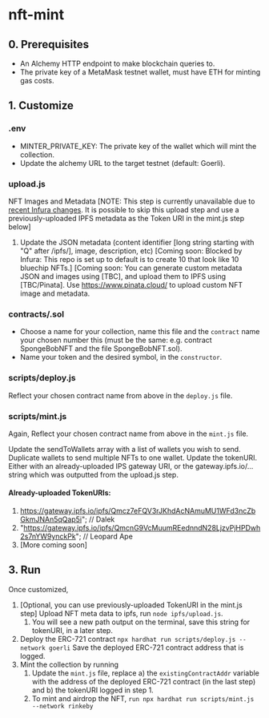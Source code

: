 # nft-mint

## 0. Prerequisites
* An Alchemy HTTP endpoint to make blockchain queries to.
* The private key of a MetaMask testnet wallet, must have ETH for minting gas costs. 


## 1. Customize

### .env 
* MINTER_PRIVATE_KEY: The private key of the wallet which will mint the collection.
* Update the alchemy URL to the target testnet (default: Goerli).

### upload.js
NFT Images and Metadata
[NOTE: This step is currently unavailable due to [recent Infura changes](https://status.infura.io/incidents/qkv2jyw0h1vp). It is possible to skip this upload step and use a previously-uploaded IPFS metadata as the Token URI in the mint.js step below]
1. Update the JSON metadata (content identifier [long string starting with "Q" after /ipfs/], image, description, etc)
[Coming soon: Blocked by Infura: This repo is set up to default is to create 10 that look like 10 bluechip NFTs.]
[Coming soon: You can generate custom metadata JSON and images using [TBC], and upload them to IPFS using [TBC/Pinata]. Use https://www.pinata.cloud/ to upload custom NFT image and metadata. 

### contracts/<ERC721 contract name>.sol
* Choose a name for your collection, name this file and the `contract` name your chosen number this (must be the same: e.g. contract SpongeBobNFT and the file SpongeBobNFT.sol).
* Name your token and the desired symbol, in the `constructor`.

### scripts/deploy.js
Reflect your chosen contract name from above in the `deploy.js` file.

### scripts/mint.js
Again, Reflect your chosen contract name from above in the `mint.js` file.

Update the sendToWallets array with a list of wallets you wish to send. Duplicate wallets to send multiple NFTs to one wallet.
Update the tokenURI. Either with an already-uploaded IPS gateway URI, or the gateway.ipfs.io/... string which was outputted from the upload.js step.
#### Already-uploaded TokenURIs:
1. https://gateway.ipfs.io/ipfs/Qmcz7eFQV3rJKhdAcNAmuMU1WFd3ncZbGkmJNAn5qQap5i"; // Dalek
2. "https://gateway.ipfs.io/ipfs/QmcnG9VcMuumREednndN28LjzvPjHPDwh2s7nYW9ynckPk"; // Leopard Ape
3. [More coming soon]

## 3. Run
Once customized, 
1. [Optional, you can use previously-uploaded TokenURI in the mint.js step] Upload NFT meta data to ipfs, run `node ipfs/upload.js`.
   1. You will see a new path output on the terminal, save this string for tokenURI, in a later step.
2. Deploy the ERC-721 contract
`npx hardhat run scripts/deploy.js --network goerli`
Save the deployed ERC-721 contract address that is logged.
3. Mint the collection by running 
   1. Update the `mint.js` file, replace a) the `existingContractAddr` variable with the address of the deployed ERC-721 contract (in the last step) and b) the tokenURI logged in step 1.
   1. To mint and airdrop the NFT, `run npx hardhat run scripts/mint.js --network rinkeby`
   
